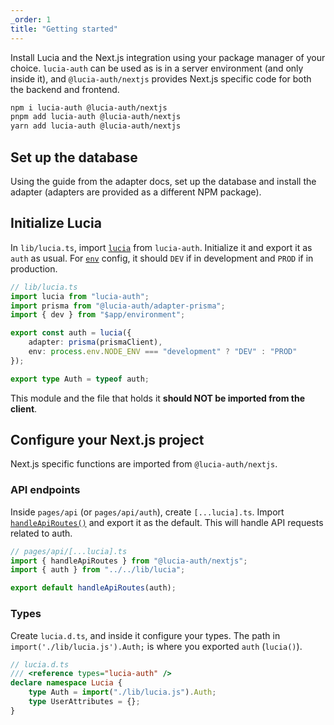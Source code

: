 ```yaml
---
_order: 1
title: "Getting started"
---
```


Install Lucia and the Next.js integration using your package manager of your choice. `lucia-auth` can be used as is in a server environment (and only inside it), and `@lucia-auth/nextjs` provides Next.js specific code for both the backend and frontend.

```bash
npm i lucia-auth @lucia-auth/nextjs
pnpm add lucia-auth @lucia-auth/nextjs
yarn add lucia-auth @lucia-auth/nextjs
```

## Set up the database

Using the guide from the adapter docs, set up the database and install the adapter (adapters are provided as a different NPM package).

## Initialize Lucia

In `lib/lucia.ts`, import [`lucia`](/reference/modules/lucia-auth#lucia) from `lucia-auth`. Initialize it and export it as `auth` as usual. For [`env`](/reference/api/configuration#env) config, it should `DEV` if in development and `PROD` if in production.

```ts
// lib/lucia.ts
import lucia from "lucia-auth";
import prisma from "@lucia-auth/adapter-prisma";
import { dev } from "$app/environment";

export const auth = lucia({
	adapter: prisma(prismaClient),
	env: process.env.NODE_ENV === "development" ? "DEV" : "PROD"
});

export type Auth = typeof auth;
```

This module and the file that holds it **should NOT be imported from the client**.

## Configure your Next.js project

Next.js specific functions are imported from `@lucia-auth/nextjs`.

### API endpoints

Inside `pages/api` (or `pages/api/auth`), create `[...lucia].ts`. Import [`handleApiRoutes()`](/nextjs/api-reference/server-api#handleapiroutes) and export it as the default. This will handle API requests related to auth.

```ts
// pages/api/[...lucia].ts
import { handleApiRoutes } from "@lucia-auth/nextjs";
import { auth } from "../../lib/lucia";

export default handleApiRoutes(auth);
```

### Types

Create `lucia.d.ts`, and inside it configure your types. The path in `import('./lib/lucia.js').Auth;` is where you exported `auth` (`lucia()`).

```ts
// lucia.d.ts
/// <reference types="lucia-auth" />
declare namespace Lucia {
	type Auth = import("./lib/lucia.js").Auth;
	type UserAttributes = {};
}
```
